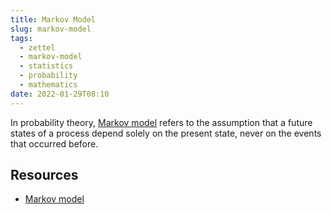 ```yaml
---
title: Markov Model
slug: markov-model
tags:
  - zettel
  - markov-model
  - statistics
  - probability
  - mathematics
date: 2022-01-29T08:10
---
```



In probability theory, [Markov
model](https://en.wikipedia.org/wiki/Markov_model) refers to the assumption that
a future states of a process depend solely on the present state, never on the
events that occurred before.

## Resources

- [Markov model](https://en.wikipedia.org/wiki/Markov_model)

